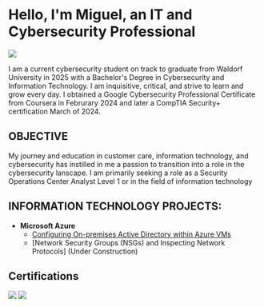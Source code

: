 
# Hello, I'm Miguel, an IT and Cybersecurity Professional

<a href="https://linkedin.com/in/miguelcamarena27"><img src="https://img.shields.io/badge/-LinkedIn-0072b1?&style=for-the-badge&logo=linkedin&logoColor=white" /></a>

I am a current cybersecurity student on track to graduate from Waldorf University in 2025 with a Bachelor's Degree in Cybersecurity and Information Technology. I am inquisitive, critical, and strive to learn and grow every day. I obtained a Google Cybersecurity Professional Certificate from Coursera in Februrary 2024 and later a CompTIA Security+ certification March of 2024.

## OBJECTIVE

My journey and education in customer care, information technology, and cybersecurity has instilled in me a passion to transition into a role in the cybersecurity lanscape. I am primarily seeking a role as a Security Operations Center Analyst Level 1 or in the field of information technology 


<h2> INFORMATION TECHNOLOGY PROJECTS:</h2>

- <b>Microsoft Azure</b>
  - [Configuring On-premises Active Directory within Azure VMs](https://github.com/MiguelCamarenaAlfaro/configure-AD)
  - [Network Security Groups (NSGs) and Inspecting Network Protocols] (Under Construction)


## Certifications
<img src="https://img.shields.io/badge/-Security%2B-FF0000?&style=for-the-badge&logo=CompTIA&logoColor=white" />
<img src="https://img.shields.io/badge/Google%20Cybersecurity%20Professional%20Certificate-blue?style=for-the-badge&logo=google&logoColor=white" />

</div>


